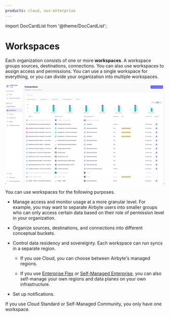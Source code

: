 ```yaml
---
products: cloud, oss-enterprise
---
```


import DocCardList from '@theme/DocCardList';

# Workspaces

Each organization consists of one or more **workspaces**. A workspace groups sources, destinations, connections. You can also use workspaces to assign access and permissions. You can use a single workspace for everything, or you can divide your organization into multiple workspaces.

![The Connections page in a workspace](../../images/workspace-homepage.png)

You can use workspaces for the following purposes.

- Manage access and monitor usage at a more granular level. For example, you may want to separate Airbyte users into smaller groups who can only access certain data based on their role of permission level in your organization.

- Organize sources, destinations, and connections into different conceptual buckets.

- Control data residency and sovereignty. Each workspace can run syncs in a separate region.

    - If you use Cloud, you can choose between Airbyte's managed regions.

    - If you use [Enterprise Flex](../../enterprise-flex/readme) or [Self-Managed Enterprise](../../enterprise-setup/README), you can also self-manage your own regions and data planes on your own infrastructure.

- Set up notifications.

If you use Cloud Standard or Self-Managed Community, you only have one workspace.

<DocCardList />
